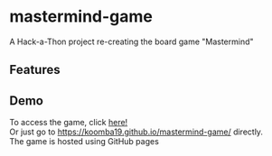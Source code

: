 # mastermind-game
A Hack-a-Thon project re-creating the board game "Mastermind"
 
 ## Features

 ## Demo
 To access the game, click [here!](https://koomba19.github.io/mastermind-game/)  
 Or just go to https://koomba19.github.io/mastermind-game/ directly.  
 The game is hosted using GitHub pages